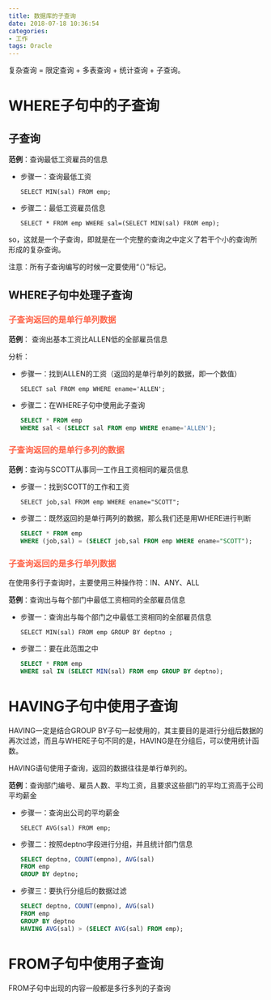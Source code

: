 ```yaml
---
title: 数据库的子查询
date: 2018-07-18 10:36:54
categories:
- 工作
tags: Oracle
---
```


复杂查询 = 限定查询 + 多表查询 + 统计查询 + 子查询。

# WHERE子句中的子查询

## 子查询

**范例**：查询最低工资雇员的信息

* 步骤一：查询最低工资

  `SELECT MIN(sal) FROM emp;`

* 步骤二：最低工资雇员信息

  `SELECT * FROM emp WHERE sal=(SELECT MIN(sal) FROM emp);`

so，这就是一个子查询，即就是在一个完整的查询之中定义了若干个小的查询所形成的复杂查询。

注意：所有子查询编写的时候一定要使用“（）”标记。

## WHERE子句中处理子查询

### <font color=tomato>子查询返回的是单行单列数据</font>
 
**范例**： 查询出基本工资比ALLEN低的全部雇员信息

分析：

* 步骤一：找到ALLEN的工资（返回的是单行单列的数据，即一个数值）

  `SELECT sal FROM emp WHERE ename='ALLEN';`

* 步骤二：在WHERE子句中使用此子查询

  ```sql
  SELECT * FROM emp
  WHERE sal < (SELECT sal FROM emp WHERE ename='ALLEN');
  ```


### <font color=tomato>子查询返回的是单行多列的数据</font>

**范例**：查询与SCOTT从事同一工作且工资相同的雇员信息

* 步骤一：找到SCOTT的工作和工资

  `SELECT job,sal FROM emp WHERE ename="SCOTT";`
  
* 步骤二：既然返回的是单行两列的数据，那么我们还是用WHERE进行判断

  ```sql
  SELECT * FROM emp
  WHERE (job,sal) = (SELECT job,sal FROM emp WHERE ename="SCOTT");
  ``` 

### <font color=tomato>子查询返回的是多行单列数据</font>  

在使用多行子查询时，主要使用三种操作符：IN、ANY、ALL


**范例**：查询出与每个部门中最低工资相同的全部雇员信息

* 步骤一：查询出与每个部门之中最低工资相同的全部雇员信息

  `SELECT MIN(sal) FROM emp GROUP BY deptno ;`
  
* 步骤二：要在此范围之中

  ```sql
  SELECT * FROM emp
  WHERE sal IN (SELECT MIN(sal) FROM emp GROUP BY deptno);
  ``` 

# HAVING子句中使用子查询

HAVING一定是结合GROUP BY子句一起使用的，其主要目的是进行分组后数据的再次过滤，而且与WHERE子句不同的是，HAVING是在分组后，可以使用统计函数。

HAVING语句使用子查询，返回的数据往往是单行单列的。

**范例**：查询部门编号、雇员人数、平均工资，且要求这些部门的平均工资高于公司平均薪金

* 步骤一：查询出公司的平均薪金

  `SELECT AVG(sal) FROM emp;`
  
* 步骤二：按照deptno字段进行分组，并且统计部门信息

  ```sql
  SELECT deptno, COUNT(empno), AVG(sal)
  FROM emp
  GROUP BY deptno;
  ```
  
* 步骤三：要执行分组后的数据过滤

   ```sql
  SELECT deptno, COUNT(empno), AVG(sal)
  FROM emp
  GROUP BY deptno
  HAVING AVG(sal) > (SELECT AVG(sal) FROM emp);
  ```
  

# FROM子句中使用子查询

FROM子句中出现的内容一般都是多行多列的子查询